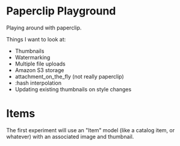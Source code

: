 # Paperclip Playground

Playing around with paperclip.

Things I want to look at:

* Thumbnails
* Watermarking
* Multiple file uploads
* Amazon S3 storage
* attachment_on_the_fly (not really paperclip)
* :hash interpolation
* Updating existing thumbnails on style changes

# Items

The first experiment will use an "Item" model (like a catalog item, or whatever) with an associated image and thumbnail.
